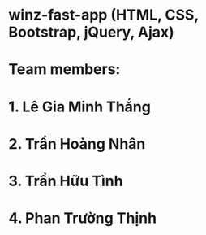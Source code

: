 # winz-fast-app (HTML, CSS, Bootstrap, jQuery, Ajax)
# Team members:
# 1. Lê Gia Minh Thắng
# 2. Trần Hoàng Nhân
# 3. Trần Hữu Tình
# 4. Phan Trường Thịnh
